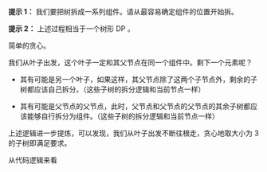 **提示 1：** 我们要把树拆成一系列组件。请从最容易确定组件的位置开始拆。

**提示 2：** 上述过程相当于一个树形 DP 。

简单的贪心。

我们从叶子出发，这个叶子一定和其父节点在同一个组件中。剩下一个元素呢？

- 其有可能是另一个叶子，如果这样，其父节点除了这两个子节点外，剩余的子树都应该自己拆分。（这些子树的拆分逻辑和当前节点一样）

- 其有可能是父节点的父节点，此时，父节点和父节点的父节点的其余子树都应该能够自行拆分为组件。（这些子树的拆分逻辑和当前节点一样）

上述逻辑进一步提炼，可以发现，我们从叶子出发不断往根走，贪心地取大小为 $3$ 的子树即满足要求。

从代码逻辑来看